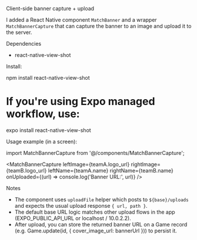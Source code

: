 Client-side banner capture + upload

I added a React Native component `MatchBanner` and a wrapper `MatchBannerCapture` that can capture the banner to an image and upload it to the server.

Dependencies
- react-native-view-shot

Install:

  npm install react-native-view-shot
  # If you're using Expo managed workflow, use:
  expo install react-native-view-shot

Usage example (in a screen):

import MatchBannerCapture from '@/components/MatchBannerCapture';

<MatchBannerCapture
  leftImage={teamA.logo_url}
  rightImage={teamB.logo_url}
  leftName={teamA.name}
  rightName={teamB.name}
  onUploaded={(url) => console.log('Banner URL:', url)}
/>

Notes
- The component uses `uploadFile` helper which posts to `${base}/uploads` and expects the usual upload response `{ url, path }`.
- The default base URL logic matches other upload flows in the app (EXPO_PUBLIC_API_URL or localhost / 10.0.2.2).
- After upload, you can store the returned banner URL on a Game record (e.g. Game.update(id, { cover_image_url: bannerUrl })) to persist it.
